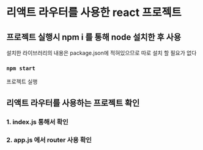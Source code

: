 # 리액트 라우터를 사용한 react 프로젝트

## 프로젝트 실행시 npm i 를 통해 node 설치한 후 사용
설치한 라이브러리의 내용은 package.json에 적혀있으므로 따로 설치 할 필요가 없다

### `npm start`
프로젝트 실행

## 리액트 라우터를 사용하는 프로젝트 확인

### 1. index.js 통해서 <BrowserRouter> 확인
### 2. app.js 에서 router 사용 확인

